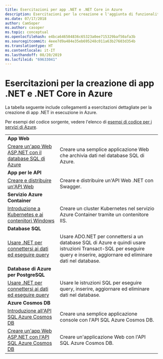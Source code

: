 ```yaml
---
title: Esercitazioni per app .NET e .NET Core in Azure
description: Esercitazioni per la creazione e l'aggiunta di funzionalità alle app Web e per dispositivi mobili usando i servizi di Azure e .NET, .NET Core, ASP.NET e ASP.NET Core.
ms.date: 07/17/2018
author: CamSoper
ms.author: casoper
ms.topic: conceptual
ms.openlocfilehash: e4bca646504836c65323a0ee715329baf50afa3b
ms.sourcegitcommit: 4eee7d9a484e35eb695248c011a63b27603d354b
ms.translationtype: HT
ms.contentlocale: it-IT
ms.lasthandoff: 08/20/2019
ms.locfileid: "69633041"
---
```

# <a name="tutorials-for-building-net-and-net-core-apps-in-azure"></a>Esercitazioni per la creazione di app .NET e .NET Core in Azure

La tabella seguente include collegamenti a esercitazioni dettagliate per la creazione di app .NET in esecuzione in Azure.

Per esempi del codice sorgente, vedere l'elenco di [esempi di codice per i servizi di Azure](https://azure.microsoft.com/resources/samples/?platform=dotnet&sort=2).

| | |
|---|---|
| **App Web**||
| [Creare un'app Web ASP.NET con il database SQL di Azure][1] | Creare una semplice applicazione Web che archivia dati nel database SQL di Azure. |
| **App per le API**||
| [Creare e distribuire un'API Web][3] | Creare e distribuire un'API Web .NET con Swagger. | 
| **Servizio Azure Container** ||
| [Introduzione a Kubernetes e ai contenitori Windows][4] | Creare un cluster Kubernetes nel servizio Azure Container tramite un contenitore IIS.
| **Database SQL** ||
| [Usare .NET per connettersi ai dati ed eseguire query][5] | Usare ADO.NET per connettersi a un database SQL di Azure e quindi usare istruzioni Transact-SQL per eseguire query e inserire, aggiornare ed eliminare dati nel database. | 
| **Database di Azure per PostgreSQL** ||
| [Usare .NET per connettersi ai dati ed eseguire query][6] | Usare le istruzioni SQL per eseguire query, inserire, aggiornare ed eliminare dati nel database. |
| **Azure Cosmos DB** ||
| [Introduzione all'API SQL Azure Cosmos DB][7] | Creare una semplice applicazione console con l'API SQL Azure Cosmos DB. |
| [Creare un'app Web ASP.NET con l'API SQL Azure Cosmos DB][8] | Creare un'applicazione Web con l'API SQL Azure Cosmos DB. |

[1]: /azure/app-service-web/app-service-web-tutorial-dotnet-sqldatabase
[2]: /azure/cosmos-db/sql-api-dotnet-application
[3]: /azure/app-service-api/app-service-api-dotnet-get-started
[4]: /azure/container-service/container-service-kubernetes-windows-walkthrough
[5]: /azure/sql-database/sql-database-connect-query-dotnet
[6]: /azure/postgresql/connect-csharp
[7]: /azure/cosmos-db/sql-api-get-started
[8]: /azure/cosmos-db/sql-api-dotnet-application
